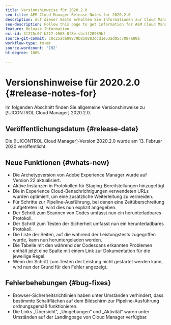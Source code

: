 ```yaml
---
title: Versionshinweise für 2020.2.0
seo-title: AEM Cloud Manager Release Notes for 2020.2.0
description: Auf dieser Seite erhalten Sie Informationen zur Cloud Manager-Version 2020.2.0.
seo-description: Follow this page to get information for AEM Cloud Manager Release 2020.2.0
feature: Release Information
exl-id: 3f225c07-b217-4568-8f8e-cbc1f20989bf
source-git-commit: c0c25ada09879b850883dcd1e53ad05c7087a80a
workflow-type: tm+mt
source-wordcount: '192'
ht-degree: 100%

---
```


# Versionshinweise für 2020.2.0 {#release-notes-for}

Im folgenden Abschnitt finden Sie allgemeine Versionshinweise zu [!UICONTROL Cloud Manager] 2020.2.0.

## Veröffentlichungsdatum {#release-date}

Die [!UICONTROL Cloud Manager]-Version 2020.2.0 wurde am 13. Februar 2020 veröffentlicht.

## Neue Funktionen {#whats-new}

* Die Archetypversion von Adobe Experience Manager wurde auf Version 22 aktualisiert.
* Aktive Instanzen in Protokollen für Staging-Bereitstellungen hinzugefügt
* Die in Experience Cloud-Benachrichtigungen verwendeten URLs wurden optimiert, um eine zusätzliche Weiterleitung zu vermeiden.
* Für Schritte zur Pipeline-Ausführung, bei denen eine Zeitüberschreitung aufgetreten ist, wird dies nun explizit angegeben.
* Der Schritt zum Scannen von Codes umfasst nun ein herunterladbares Protokoll.
* Der Schritt zum Testen der Sicherheit umfasst nun ein herunterladbares Protokoll.
* Die Liste der Seiten, auf die während der Leistungstests zugegriffen wurde, kann nun heruntergeladen werden.
* Die Tabelle mit den während der Codescans erkannten Problemen enthält jetzt eine Spalte mit einem Link zur Dokumentation für die jeweilige Regel.
* Wenn der Schritt zum Testen der Leistung nicht gestartet werden kann, wird nun der Grund für den Fehler angezeigt.

## Fehlerbehebungen {#bug-fixes}

* Browser-Sicherheitsrichtlinien haben unter Umständen verhindert, dass bestimmte Schaltflächen auf dem Bildschirm zur Pipeline-Ausführung ordnungsgemäß funktionieren.
* Die Links „Übersicht“, „Umgebungen“ und „Aktivität“ waren unter Umständen auf der Landingpage von Cloud Manager verfügbar.
